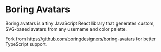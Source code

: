 # Boring Avatars

Boring avatars is a tiny JavaScript React library that generates custom, SVG-based avatars from any username and color palette.

Fork from https://github.com/boringdesigners/boring-avatars for better TypeScript support.
